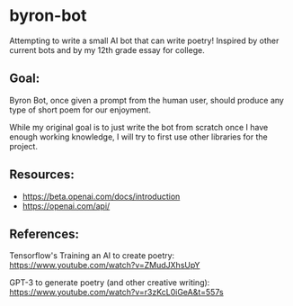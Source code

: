 # byron-bot
Attempting to write a small AI bot that can write poetry! Inspired by other current bots and by my 12th grade essay for college.

## Goal:
Byron Bot, once given a prompt from the human user, should produce any type of short poem for our enjoyment.

While my original goal is to just write the bot from scratch once I have enough working knowledge, I will try to first use other libraries for the project.

## Resources:
* https://beta.openai.com/docs/introduction
* https://openai.com/api/

## References:
Tensorflow's Training an AI to create poetry:
https://www.youtube.com/watch?v=ZMudJXhsUpY

GPT-3 to generate poetry (and other creative writing):
https://www.youtube.com/watch?v=r3zKcL0iGeA&t=557s
